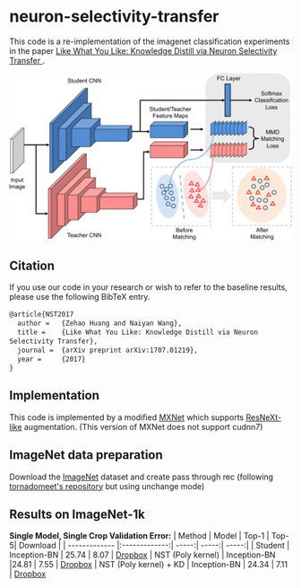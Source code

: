 # neuron-selectivity-transfer

This code is a re-implementation of the imagenet classification experiments in the paper [Like What You Like: Knowledge Distill via Neuron Selectivity Transfer
](https://arxiv.org/abs/1707.01219).

<div align="center">
  <img src="docs/transfer.png" width="700px" />
</div>

## Citation
If you use our code in your research or wish to refer to the baseline results, please use the following BibTeX entry.
```
@article{NST2017
  author =   {Zehao Huang and Naiyan Wang},
  title =    {Like What You Like: Knowledge Distill via Neuron Selectivity Transfer},
  journal =  {arXiv preprint arXiv:1707.01219},
  year =     {2017}
}
```

## Implementation
This code is implemented by a modified [MXNet](https://github.com/huangzehao/incubator-mxnet-bk) which supports [ResNeXt-like](https://github.com/facebookresearch/ResNeXt) augmentation. (This version of MXNet does not support cudnn7)

## ImageNet data preparation
Download the [ImageNet](http://image-net.org/download-images) dataset and create pass through rec (following [tornadomeet's repository](https://github.com/tornadomeet/ResNet#imagenet) but using unchange mode)

## Results on ImageNet-1k
**Single Model, Single Crop Validation Error:**
| Method            | Model          | Top-1 | Top-5| Download |
| -------------     |:-------------:| -----:| -----:| -----:|
| Student           | Inception-BN | 25.74     | 8.07 | [Dropbox](https://www.dropbox.com/sh/ggwngonbes5lo15/AAA94k7zgO9yCQQtLavHcdtia?dl=0)
| NST (Poly kernel) | Inception-BN |24.81      | 7.55 | [Dropbox](https://www.dropbox.com/sh/carpuv04frzc5hx/AAAQxVUuS_WFJEC3RIDdqh7Ma?dl=0)
| NST (Poly kernel) + KD    | Inception-BN | 24.34      | 7.11 | [Dropbox](https://www.dropbox.com/sh/ekqs25qyp9sjcg3/AABTtywMobR8WSIjuf_OyXs-a?dl=0)